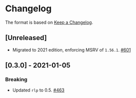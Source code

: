 # Changelog

The format is based on [Keep a Changelog].

[Keep a Changelog]: http://keepachangelog.com/en/1.0.0/

## [Unreleased]

- Migrated to 2021 edition, enforcing MSRV of `1.56.1`. [#601](https://github.com/paritytech/parity-common/pull/601)

## [0.3.0] - 2021-01-05

### Breaking

- Updated `rlp` to 0.5. [#463](https://github.com/paritytech/parity-common/pull/463)
